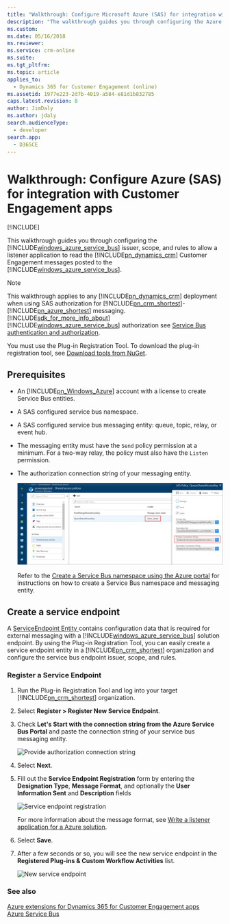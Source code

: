 ```yaml
---
title: "Walkthrough: Configure Microsoft Azure (SAS) for integration with Dynamics 365 for Customer Engagement apps| MicrosoftDocs"
description: "The walkthrough guides you through configuring the Azure Service Bus issuer, scope, and rules to allow a listener application to read the Dynamics 365 for Customer Engagement messages posted to the Azure Service Bus. "
ms.custom: 
ms.date: 05/16/2018
ms.reviewer: 
ms.service: crm-online
ms.suite: 
ms.tgt_pltfrm: 
ms.topic: article
applies_to: 
  - Dynamics 365 for Customer Engagement (online)
ms.assetid: 1977e223-2d7b-4019-a584-e81d1b832785
caps.latest.revision: 8
author: JimDaly
ms.author: jdaly
search.audienceType: 
  - developer
search.app: 
  - D365CE
---
```

# Walkthrough: Configure Azure (SAS) for integration with Customer Engagement apps

[!INCLUDE[](../includes/cc_applies_to_update_9_0_0.md)]

This walkthrough guides you through configuring the [!INCLUDE[windows_azure_service_bus](../includes/windows-azure-service-bus.md)] issuer, scope, and rules to allow a listener application to read the [!INCLUDE[pn_dynamics_crm](../includes/pn-dynamics-crm.md)] Customer Engagement messages posted to the [!INCLUDE[windows_azure_service_bus](../includes/windows-azure-service-bus.md)].  
  
> [!NOTE]
>  This walkthrough applies to any [!INCLUDE[pn_dynamics_crm](../includes/pn-dynamics-crm.md)] deployment when using SAS authorization for [!INCLUDE[pn_crm_shortest](../includes/pn-crm-shortest.md)]-[!INCLUDE[pn_azure_shortest](../includes/pn-azure-shortest.md)] messaging. [!INCLUDE[sdk_for_more_info_about](../includes/sdk-for-more-info-about.md)][!INCLUDE[windows_azure_service_bus](../includes/windows-azure-service-bus.md)] authorization see [Service Bus authentication and authorization](https://azure.microsoft.com/documentation/articles/service-bus-authentication-and-authorization/).  
> 
> You must use the Plug-in Registration Tool. To download the plug-in registration tool, see [Download tools from NuGet](download-tools-NuGet.md).
  
## Prerequisites  
  
- An [!INCLUDE[pn_Windows_Azure](../includes/pn-windows-azure.md)] account with a license to create Service Bus entities.  
  
- A SAS configured service bus namespace.  
  
- A SAS configured service bus messaging entity: queue, topic, relay, or event hub.  
  
- The messaging entity must have the `Send` policy permission at a minimum. For a two-way relay, the policy must also have the `Listen` permission.  
- The authorization connection string of your messaging entity. 
  
  ![Define the Azure policy permissions](media/policy-permissions.png "Define the Azure policy permissions")  
  
  Refer to the [Create a Service Bus namespace using the Azure portal](/azure/service-bus-messaging/service-bus-create-namespace-portal) for instructions on how to create a Service Bus namespace and messaging entity.  
  
## Create a service endpoint  
 A [ServiceEndpoint Entity ](entities/serviceendpoint.md) contains configuration data that is required for external messaging with a [!INCLUDE[windows_azure_service_bus](../includes/windows-azure-service-bus.md)] solution endpoint. By using the Plug-in Registration Tool, you can easily create a service endpoint entity in a [!INCLUDE[pn_crm_shortest](../includes/pn-crm-shortest.md)] organization and configure  the service bus endpoint issuer, scope, and rules.  
  
### Register a Service Endpoint  
  
1. Run the Plug-in Registration Tool and log into your target [!INCLUDE[pn_crm_shortest](../includes/pn-crm-shortest.md)] organization.  
  
2. Select **Register > Register New Service Endpoint**.  
  
3. Check **Let's Start with the connection string from the Azure Service Bus Portal** and paste the connection string of your service bus messaging entity.  
  
   ![Provide authorization connection string](media/sas-connection-string.PNG "Provide authorization connection string")  
  
4. Select **Next**.  
  
5. Fill out the **Service Endpoint Registration** form by entering the **Designation Type**, **Message Format**, and optionally the **User Information Sent** and **Description** fields  
  
   ![Service endpoint registration](media/service-endpoint-registration.PNG "Service endpoint registration")  
  
   For more information about the message format, see [Write a listener application for a Azure solution](write-listener-application-azure-solution.md).  
  
6. Select **Save**.  
  
7. After a few seconds or so, you will see the new service endpoint in the **Registered Plug-ins & Custom Workflow Activities** list.  
  
   ![New service endpoint](media/new-service-endpoint.PNG "New service endpoint")  
  
### See also  
 [Azure extensions for Dynamics 365 for Customer Engagement apps](azure-extensions.md)   
 [Azure Service Bus](/azure/service-bus-messaging/service-bus-fundamentals-hybrid-solutions)
